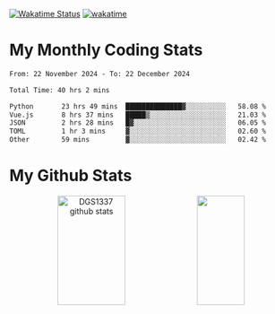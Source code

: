 [![Wakatime Status](https://github.com/noopurphalak/noopurphalak/workflows/wakatime-status-update/badge.svg)](https://github.com/noopurphalak/noopurphalak/actions/workflows/main.yml)
[![wakatime](https://wakatime.com/badge/user/80ace140-ef40-4fdd-b8ed-f3be3d2e1aea.svg)](https://wakatime.com/@80ace140-ef40-4fdd-b8ed-f3be3d2e1aea)

# My Monthly Coding Stats

<!--START_SECTION:waka-->

```txt
From: 22 November 2024 - To: 22 December 2024

Total Time: 40 hrs 2 mins

Python       23 hrs 49 mins  ██████████████▓░░░░░░░░░░   58.08 %
Vue.js       8 hrs 37 mins   █████▒░░░░░░░░░░░░░░░░░░░   21.03 %
JSON         2 hrs 28 mins   █▓░░░░░░░░░░░░░░░░░░░░░░░   06.05 %
TOML         1 hr 3 mins     ▓░░░░░░░░░░░░░░░░░░░░░░░░   02.60 %
Other        59 mins         ▓░░░░░░░░░░░░░░░░░░░░░░░░   02.42 %
```

<!--END_SECTION:waka-->

# My Github Stats
<div style="text-align: center;">
  <img width="49%" height="195px" src="https://github-readme-stats-sigma-five.vercel.app/api?username=noopurphalak&show_icons=true&count_private=true&hide_border=true&title_color=ecf2f8&icon_color=0d1117&text_color=FFFFFF&bg_color=0d1117" alt="DGS1337 github stats" />
  <img width="41%" height="195px" src="https://github-readme-stats-sigma-five.vercel.app/api/top-langs/?username=noopurphalak&layout=compact&hide_border=true&title_color=ecf2f8&text_color=FFFFFF&bg_color=0d1117" />
</div>
